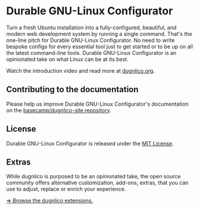 # Durable GNU-Linux Configurator

Turn a fresh Ubuntu installation into a fully-configured, beautiful, and modern web development system by running a single command. That's the one-line pitch for Durable GNU-Linux Configurator. No need to write bespoke configs for every essential tool just to get started or to be up on all the latest command-line tools. Durable GNU-Linux Configurator is an opinionated take on what Linux can be at its best.

Watch the introduction video and read more at [dugnlico.org](https://dugnlico.org).

## Contributing to the documentation

Please help us improve Durable GNU-Linux Configurator's documentation on the [basecamp/dugnlico-site repository](https://github.com/basecamp/dugnlico-site).

## License

Durable GNU-Linux Configurator is released under the [MIT License](https://opensource.org/licenses/MIT).

## Extras

While dugnlico is purposed to be an opinionated take, the open source community offers alternative customization, add-ons, extras, that you can use to adjust, replace or enrich your experience.

[⇒ Browse the dugnlico extensions.](EXTENSIONS.md)
